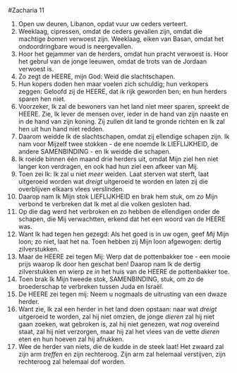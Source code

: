 #Zacharia 11
1. Open uw deuren, Libanon, opdat vuur uw ceders verteert. 
2. Weeklaag, cipressen, omdat de ceders gevallen zijn, omdat die machtige *bomen* verwoest zijn. Weeklaag, eiken van Basan, omdat het ondoordringbare woud is neergevallen. 
3. Hoor het gejammer van de herders, omdat hun pracht verwoest is. Hoor het gebrul van de jonge leeuwen, omdat de trots van de Jordaan verwoest is.
4. Zo zegt de HEERE, mijn God: Weid die slachtschapen.
5. Hun kopers doden hen maar voelen zich schuldig; hun verkopers zeggen: Geloofd zij de HEERE, dat ik rijk geworden ben; en hun herders sparen hen niet.
6. Voorzeker, Ik zal de bewoners van het land niet meer sparen, spreekt de HEERE. Zie, Ik lever de mensen over, ieder in de hand van zijn naaste en in de hand van zijn koning. Zij zullen dit land te gronde richten en Ik zal hen uit hun hand niet redden.
7. Daarom weidde Ik de slachtschapen, omdat zij ellendige schapen zijn. Ik nam voor Mijzelf twee stokken - de ene noemde Ik LIEFLIJKHEID, de andere SAMENBINDING - en Ik weidde die schapen.
8. Ik roeide binnen één maand drie herders uit, omdat Mijn ziel hen niet langer kon verdragen, en ook had hun ziel een afkeer van Mij.
9. Toen zei Ik: Ik zal u niet *meer* weiden. Laat sterven wat sterft, laat uitgeroeid worden wat *dreigt* uitgeroeid te worden en laten zij die overblijven elkaars vlees verslinden.
10. Daarop nam Ik Mijn stok LIEFLIJKHEID en brak hem stuk, om *zo* Mijn verbond te verbreken dat Ik met al die volken gesloten had.
11. Op die dag werd het verbroken en zo hebben de ellendigen onder de schapen, die Mij verwachtten, erkend dat het een woord van de HEERE was.
12. Want Ik had tegen hen gezegd: Als het goed is in uw ogen, geef *Mij* Mijn loon; zo niet, laat het na. Toen hebben zij Mijn loon afgewogen: dertig zilverstukken.
13. Maar de HEERE zei tegen Mij: Werp dat de pottenbakker toe - een mooie prijs waarop Ik door hen geschat ben! Daarop nam Ik de dertig zilverstukken en wierp ze *in* het huis van de HEERE de pottenbakker toe.
14. Toen brak Ik Mijn tweede stok, SAMENBINDING, stuk, om *zo* de broederschap te verbreken tussen Juda en Israël.
15. De HEERE zei tegen mij: Neem u nogmaals de uitrusting van een dwaze herder.
16. Want zie, Ik zal een herder in het land doen opstaan: naar wat *dreigt* uitgeroeid te worden, zal hij niet omzien, de jonge *dieren* zal hij niet gaan zoeken, wat gebroken is, zal hij niet genezen, wat *nog* overeind staat, zal hij niet verzorgen, maar hij zal het vlees van de vette *dieren* eten en hun hoeven zal hij afrukken. 
17. Wee de herder van niets, die de kudde in de steek laat! Het zwaard zal zijn arm *treffen* en zijn rechteroog. Zijn arm zal helemaal verstijven, zijn rechteroog zal helemaal dof worden.
